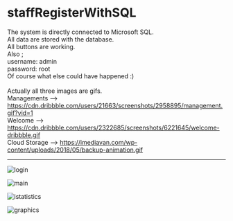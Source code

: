 # staffRegisterWithSQL
The system is directly connected to Microsoft SQL.<br/>
All data are stored with the database.<br/>
All buttons are working.<br/>
Also ; <br/>
username: admin<br/>
password: root<br/>
Of course what else could have happened :) <br/>
<br/>
Actually all three images are gifs.<br/>
Managements   --> https://cdn.dribbble.com/users/21663/screenshots/2958895/management.gif?vid=1 <br/>
Welcome       --> https://cdn.dribbble.com/users/2322685/screenshots/6221645/welcome-dribbble.gif <br/>
Cloud Storage --> https://imediavan.com/wp-content/uploads/2018/05/backup-animation.gif <br/>

****************************************************************************************************************************





![login](https://user-images.githubusercontent.com/58274151/83572639-9b429000-a532-11ea-8013-7a72d846c55e.PNG)


![main](https://user-images.githubusercontent.com/58274151/83572721-bc0ae580-a532-11ea-83ca-29d954fe27c9.PNG)


![istatistics](https://user-images.githubusercontent.com/58274151/83572770-d5139680-a532-11ea-9898-3ba099d92966.PNG)


![graphics](https://user-images.githubusercontent.com/58274151/83572836-f4aabf00-a532-11ea-85c9-662dfe589624.PNG)



 

